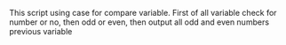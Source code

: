 This script using case for compare variable. First of all variable check for number or no, then odd or even, then output all odd and even numbers previous variable
